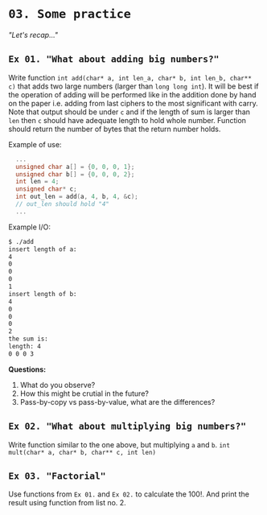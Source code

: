 # `03. Some practice`
*"Let's recap..."*

## `Ex 01. "What about adding big numbers?"`

Write function `int add(char* a, int len_a, char* b, int len_b, char** c)` that adds two large numbers (larger than `long long int`).
It will be best if the operation of adding will be performed like in the addition done by hand on the paper i.e. adding from last ciphers to the most significant with carry.
Note that output should be under `c` and if the length of sum is larger than `len` then `c` should have adequate length to hold whole number.
Function should return the number of bytes that the return number holds.

Example of use:
```C
  ...
  unsigned char a[] = {0, 0, 0, 1};
  unsigned char b[] = {0, 0, 0, 2};
  int len = 4;
  unsigned char* c;
  int out_len = add(a, 4, b, 4, &c); 
  // out_len should hold "4"  
  ...
```

Example I/O:
```bash
$ ./add
insert length of a:
4
0
0
0
1
insert length of b:
4
0
0
0
2
the sum is:
length: 4
0 0 0 3
```

**Questions:**
1. What do you observe?
2. How this might be crutial in the future?
3. Pass-by-copy vs pass-by-value, what are the differences?


## `Ex 02. "What about multiplying big numbers?"`

Write function similar to the one above, but multiplying `a` and `b`.
`int mult(char* a, char* b, char** c, int len)`

## `Ex 03. "Factorial"`

Use functions from `Ex 01.` and `Ex 02.` to calculate the 100!. And print the result using function from list no. 2.
